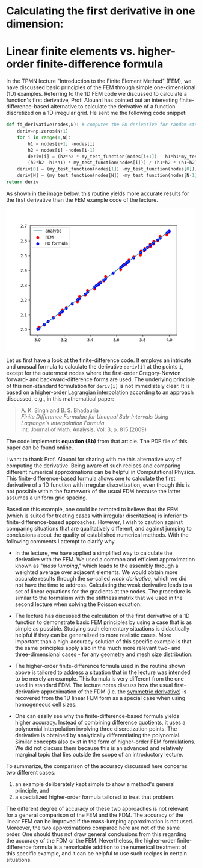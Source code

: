 # Calculating the first derivative in one dimension: 
# Linear finite elements vs. higher-order finite-difference formula

In the TPMN lecture "Introduction to the Finite Element Method" (FEM), we have discussed basic principles of the FEM through simple one-dimensional (1D) examples. Referring to the 1D FEM code we discussed to calculate a function's first derivative, Prof. Alouani has pointed out an interesting finite-difference-based alternative to calculate the derivative of a function discretized on a 1D irregular grid. He sent me the following code snippet:

````python
def fd_derivative(nodes,N): # computes the FD derivative for random step
    deriv=np.zeros(N+1)
    for i in range(1,N):
        h1 = nodes[i+1] -nodes[i]
        h2 = nodes[i] -nodes[i-1]
        deriv[i] = (h2*h2 * my_test_function(nodes[i+1]) - h1*h1*my_test_function(nodes[i-1]) -
        (h2*h2 -h1*h1) * my_test_function(nodes[i])) / (h1*h2 * (h1+h2)) 
    deriv[0] = (my_test_function(nodes[1]) -my_test_function(nodes[0])) / (nodes[1] - nodes[0])
    deriv[N] = (my_test_function(nodes[N]) -my_test_function(nodes[N-1])) / (nodes[N] - nodes[N-1])
return deriv
```` 


As shown in the image below, this routine yields more accurate results for the first derivative than the FEM example code of the lecture.  
  
![First derivative of a parabolic function, calculated with linear FEM and with a FD formula](figures/Figure_1.png "numerical first derivative")


Let us first have a look at the finite-difference code. It employs an intricate and unusual formula to calculate the derivative `deriv[i]` at the points `i`, except for the outermost nodes where the first-order Gregory-Newton forward- and backward-difference forms are used. The underlying principle of this non-standard formulation for `deriv[i]` is not immediately clear. It is based on a higher-order Lagrangian interpolation according to an approach discussed, e.g., in this mathematical paper:

> A. K. Singh and B. S. Bhadauria  
> *Finite Difference Formulae for Unequal Sub-Intervals Using Lagrange's Interpolation Formula*  
> Int. Journal of Math. Analysis, Vol. 3, p. 815 (2009)  

The code implements __equation (8b)__ from that article. The PDF file of this paper can be found online.

I want to thank Prof. Alouani for sharing with me this alternative way of computing the derivative. Being aware of such recipes and comparing different numerical approximations can be helpful in Computational Physics. This finite-difference-based formula allows one to calculate the first derivative of a 1D function with irregular discretization, even though this is not possible within the framework of the usual FDM because the latter assumes a uniform grid spacing. 

Based on this example, one could be tempted to believe that the FEM (which is suited for treating cases with irregular discritazion) is inferior to finite-difference-based approaches. However, I wish to caution against comparing situations that are qualitatively different, and against jumping to conclusions about the quality of established numerical methods. With the following comments I attempt to clarify why.


* In the lecture, we have applied a simplified way to calculate the derivative with the FEM. We used a common and efficient approximation known as "*mass lumping*," which leads to the assembly through a weighted average over adjacent elements. We would obtain more accurate results through the so-called *weak derivative*, which we did not have the time to address. Calculating the weak derivative leads to a set of linear equations for the gradients at the nodes. The procedure is similar to the formalism with the stiffness matrix that we used in the second lecture when solving the Poisson equation.
 
* The lecture has discussed the calculation of the first derivative of a 1D function to demonstrate basic FEM principles by using a case that is as simple as possible. Studying such elementary situations is didactically helpful if they can be generalized to more realistic cases. More important than a high-accuracy solution of this specific example is that the same principles apply also in the much more relevant two- and three-dimensional cases - for any geometry and mesh size distribution.

* The higher-order finite-difference formula used in the routine shown above is tailored to address a situation that in the lecture was intended to be merely an example. This formula is very different from the one used in standard FDM. The lecture notes discuss how the usual first-derivative approximation of the FDM (i.e. the [symmetric derivative](https://en.wikipedia.org/wiki/Symmetric_derivative)) is recovered from the 1D linear FEM form as a special case when using homogeneous cell sizes.

* One can easily see why the finite-difference-based formula yields higher accuracy. Instead of combining difference quotients, it uses a polynomial interpolation involving three discretization points. The derivative is obtained by analytically differentiating the polynomial. Similar concepts also exist in the form of higher-order FEM formulations. We did not discuss them because this is an advanced and relatively marginal topic that lies outside the scope of an introductory lecture.

To summarize, the comparison of the accuracy discussed here concerns two different cases:  

1. an example deliberately kept simple to show a method's general principle, and   
2. a specialized higher-order formula tailored to treat that problem.

The different degree of accuracy of these two approaches is not relevant for a general comparison of the FEM and the FDM. The accuracy of the linear FEM can be improved if the mass-lumping approximation is not used. Moreover, the two approximations compared here are not of the same order. One should thus not draw general conclusions from this regarding the accuracy of the FDM or the FEM. Nevertheless, the higher-order finite-difference formula is a remarkable addition to the numerical treatment of this specific example, and it can be helpful to use such recipes in certain situations. 
